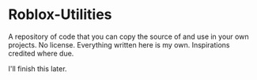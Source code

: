 # Roblox-Utilities
A repository of code that you can copy the source of and use in your own projects. No license. Everything written here is my own. Inspirations credited where due.

I'll finish this later.
